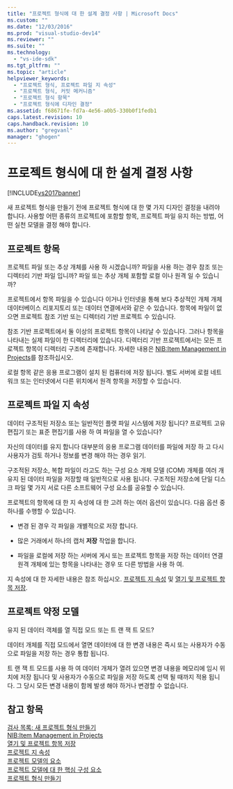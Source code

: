 ```yaml
---
title: "프로젝트 형식에 대 한 설계 결정 사항 | Microsoft Docs"
ms.custom: ""
ms.date: "12/03/2016"
ms.prod: "visual-studio-dev14"
ms.reviewer: ""
ms.suite: ""
ms.technology: 
  - "vs-ide-sdk"
ms.tgt_pltfrm: ""
ms.topic: "article"
helpviewer_keywords: 
  - "프로젝트 형식, 프로젝트 파일 지 속성"
  - "프로젝트 형식, 커밋 메커니즘"
  - "프로젝트 형식 항목"
  - "프로젝트 형식에 디자인 결정"
ms.assetid: f68671fe-fd7a-4e56-a0b5-330b0f1fedb1
caps.latest.revision: 10
caps.handback.revision: 10
ms.author: "gregvanl"
manager: "ghogen"
---
```

# 프로젝트 형식에 대 한 설계 결정 사항
[!INCLUDE[vs2017banner](../../code-quality/includes/vs2017banner.md)]

새 프로젝트 형식을 만들기 전에 프로젝트 형식에 대 한 몇 가지 디자인 결정을 내려야 합니다.  사용할 어떤 종류의 프로젝트에 포함할 항목, 프로젝트 파일 유지 하는 방법, 어떤 실천 모델을 결정 해야 합니다.  
  
## 프로젝트 항목  
 프로젝트 파일 또는 추상 개체를 사용 하 시겠습니까?  파일을 사용 하는 경우 참조 또는 디렉터리 기반 파일 입니까?  파일 또는 추상 개체 포함할 로컬 이나 원격 일 수 있습니까?  
  
 프로젝트에서 항목 파일을 수 있습니다 이거나 인터넷을 통해 보다 추상적인 개체 개체 데이터베이스 리포지토리 또는 데이터 연결에서와 같은 수 있습니다.  항목에 파일이 없으면 프로젝트 참조 기반 또는 디렉터리 기반 프로젝트 수 있습니다.  
  
 참조 기반 프로젝트에서 둘 이상의 프로젝트 항목이 나타날 수 있습니다.  그러나 항목을 나타내는 실제 파일이 한 디렉터리에 있습니다.  디렉터리 기반 프로젝트에서는 모든 프로젝트 항목이 디렉터리 구조에 존재합니다.  자세한 내용은 [NIB:Item Management in Projects](http://msdn.microsoft.com/ko-kr/762e606b-7f44-4b66-97a1-e30a703654a0)를 참조하십시오.  
  
 로컬 항목 같은 응용 프로그램이 설치 된 컴퓨터에 저장 됩니다.  별도 서버에 로컬 네트워크 또는 인터넷에서 다른 위치에서 원격 항목을 저장할 수 있습니다.  
  
## 프로젝트 파일 지 속성  
 데이터 구조적된 저장소 또는 일반적인 플랫 파일 시스템에 저장 됩니다?  프로젝트 고유 편집기 또는 표준 편집기를 사용 하 여 파일을 열 수 있습니다?  
  
 자신의 데이터를 유지 합니다 대부분의 응용 프로그램 데이터를 파일에 저장 하 고 다시 사용자가 검토 하거나 정보를 변경 해야 하는 경우 읽기.  
  
 구조적된 저장소, 복합 파일이 라고도 하는 구성 요소 개체 모델 \(COM\) 개체를 여러 개 유지 된 데이터 파일을 저장할 때 일반적으로 사용 됩니다.  구조적된 저장소에 단일 디스크 파일 몇 가지 서로 다른 소프트웨어 구성 요소를 공유할 수 있습니다.  
  
 프로젝트의 항목에 대 한 지 속성에 대 한 고려 하는 여러 옵션이 있습니다.  다음 옵션 중 하나를 수행할 수 있습니다.  
  
-   변경 된 경우 각 파일을 개별적으로 저장 합니다.  
  
-   많은 거래에서 하나의 캡처  **저장** 작업을 합니다.  
  
-   파일을 로컬에 저장 하는 서버에 게시 또는 프로젝트 항목을 저장 하는 데이터 연결 원격 개체에 있는 항목을 나타내는 경우 또 다른 방법을 사용 하 여.  
  
 지 속성에 대 한 자세한 내용은 참조 하십시오. [프로젝트 지 속성](../../extensibility/internals/project-persistence.md) 및 [열기 및 프로젝트 항목 저장](../../extensibility/internals/opening-and-saving-project-items.md).  
  
## 프로젝트 약정 모델  
 유지 된 데이터 객체를 열 직접 모드 또는 트 랜 잭 트 모드?  
  
 데이터 개체를 직접 모드에서 열면 데이터에 대 한 변경 내용은 즉시 또는 사용자가 수동으로 파일을 저장 하는 경우 통합 됩니다.  
  
 트 랜 잭 트 모드를 사용 하 여 데이터 개체가 열려 있으면 변경 내용을 메모리에 임시 위치에 저장 됩니다 및 사용자가 수동으로 파일을 저장 하도록 선택 될 때까지 적용 됩니다.  그 당시 모든 변경 내용이 함께 발생 해야 하거나 변경할 수 없습니다.  
  
## 참고 항목  
 [검사 목록: 새 프로젝트 형식 만들기](../../extensibility/internals/checklist-creating-new-project-types.md)   
 [NIB:Item Management in Projects](http://msdn.microsoft.com/ko-kr/762e606b-7f44-4b66-97a1-e30a703654a0)   
 [열기 및 프로젝트 항목 저장](../../extensibility/internals/opening-and-saving-project-items.md)   
 [프로젝트 지 속성](../../extensibility/internals/project-persistence.md)   
 [프로젝트 모델의 요소](../../extensibility/internals/elements-of-a-project-model.md)   
 [프로젝트 모델에 대 한 핵심 구성 요소](../../extensibility/internals/project-model-core-components.md)   
 [프로젝트 형식 만들기](../../extensibility/internals/creating-project-types.md)